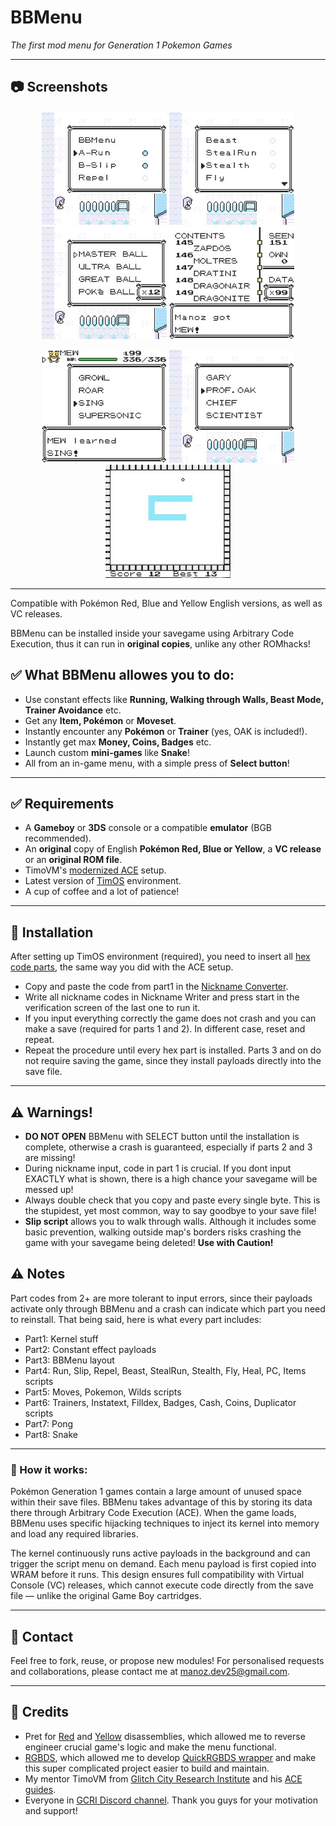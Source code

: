 # BBMenu
*The first mod menu for Generation 1 Pokemon Games*

---

## 📷 Screenshots
<p align="center">
  <img src="Shots/bbmenu1.jpg" width="200"/>
    <img src="Shots/bbmenu2.jpg" width="200"/>
  <img src="Shots/bbmenu3.jpg" width="200"/>
  <img src="Shots/bbmenu4.jpg" width="200"/>
</p>
<p align="center">
  <img src="Shots/bbmenu5.jpg" width="200"/>
    <img src="Shots/bbmenu6.jpg" width="200"/>
  <img src="Shots/bbmenu7.jpg" width="200"/>
</p>

---

Compatible with Pokémon Red, Blue and Yellow English versions, as well as VC releases. 

BBMenu can be installed inside your savegame using Arbitrary Code Execution, thus it can run in **original copies**, unlike any other ROMhacks!

## ✅ What BBMenu allowes you to do:
- Use constant effects like **Running, Walking through Walls, Beast Mode, Trainer Avoidance** etc.
- Get any **Item, Pokémon** or **Moveset**. 
- Instantly encounter any **Pokémon** or **Trainer** (yes, OAK is included!).
- Instantly get max **Money, Coins, Badges** etc.
- Launch custom **mini-games** like **Snake**!
- All from an in-game menu, with a simple press of **Select button**!

---

## ✅ Requirements
- A **Gameboy** or **3DS** console or a compatible **emulator** (BGB recommended).
- An **original** copy of English **Pokémon Red, Blue or Yellow**, a **VC release** or an **original ROM file**.
- TimoVM's [modernized ACE](https://glitchcity.wiki/wiki/Guides:TimoVM%27s_gen_1_ACE_setups) setup.
- Latest version of [TimOS](https://glitchcity.wiki/wiki/Guides:Nickname_Writer_Codes) environment.
- A cup of coffee and a lot of patience!

---

## 🔗 Installation

After setting up TimOS environment (required), you need to insert all [hex code parts](https://github.com/M4n0zz/BBMenu/tree/main/Installation), the same way you did with the ACE setup.
- Copy and paste the code from part1 in the [Nickname Converter](https://timovm.github.io/NicknameConverter/).
- Write all nickname codes in Nickname Writer and press start in the verification screen of the last one to run it.
- If you input everything correctly the game does not crash and you can make a save (required for parts 1 and 2). In different case, reset and repeat.
- Repeat the procedure until every hex part is installed. Parts 3 and on do not require saving the game, since they install payloads directly into the save file.

---

## ⚠ Warnings!
- **DO NOT OPEN** BBMenu with SELECT button until the installation is complete, otherwise a crash is guaranteed, especially if parts 2 and 3 are missing!
- During nickname input, code in part 1 is crucial. If you dont input EXACTLY what is shown, there is a high chance your savegame will be messed up!
- Always double check that you copy and paste every single byte. This is the stupidest, yet most common, way to say goodbye to your save file!
- **Slip script** allows you to walk through walls. Although it includes some basic prevention, walking outside map's borders risks crashing the game with your savegame being deleted! **Use with Caution!**
  
## ⚠ Notes
Part codes from 2+ are more tolerant to input errors, since their payloads activate only through BBMenu and a crash can indicate which part you need to reinstall.
That being said, here is what every part includes:
- Part1: Kernel stuff
- Part2: Constant effect payloads
- Part3: BBMenu layout
- Part4: Run, Slip, Repel, Beast, StealRun, Stealth, Fly, Heal, PC, Items scripts
- Part5: Moves, Pokemon, Wilds scripts
- Part6: Trainers, Instatext, Filldex, Badges, Cash, Coins, Duplicator scripts
- Part7: Pong
- Part8: Snake

---

### 🔧 How it works:
Pokémon Generation 1 games contain a large amount of unused space within their save files. BBMenu takes advantage of this by storing its data there through Arbitrary Code Execution (ACE). When the game loads, BBMenu uses specific hijacking techniques to inject its kernel into memory and load any required libraries.

The kernel continuously runs active payloads in the background and can trigger the script menu on demand. Each menu payload is first copied into WRAM before it runs. This design ensures full compatibility with Virtual Console (VC) releases, which cannot execute code directly from the save file — unlike the original Game Boy cartridges.

---

## 💬 Contact

Feel free to fork, reuse, or propose new modules! For personalised requests and collaborations, please contact me at manoz.dev25@gmail.com.

---

## 🧠 Credits

- Pret for [Red](https://github.com/pret/pokered) and [Yellow](https://github.com/pret/pokeyellow) disassemblies, which allowed me to reverse engineer crucial game's logic and make the menu functional.
- [RGBDS](https://rgbds.gbdev.io/), which allowed me to develop [QuickRGBDS wrapper](https://github.com/M4n0zz/QuickRGBDS) and make this super complicated project easier to build and maintain.
- My mentor TimoVM from [Glitch City Research Institute](https://glitchcity.wiki/wiki/Main_Page) and his [ACE guides](https://glitchcity.wiki/wiki/Guides:TimoVM%27s_gen_1_ACE_setups).
- Everyone in [GCRI Discord channel](https://discord.gg/EA7jxJ6). Thank you guys for your motivation and support!

